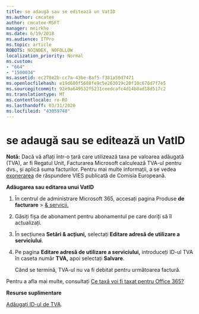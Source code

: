 ```yaml
---
title: se adaugă sau se editează un VatID
ms.author: cmcatee
author: cmcatee-MSFT
manager: mnirkhe
ms.date: 6/19/2018
ms.audience: ITPro
ms.topic: article
ROBOTS: NOINDEX, NOFOLLOW
localization_priority: Normal
ms.custom:
- "664"
- "1500034"
ms.assetid: ec278e2b-cc7a-43be-8af5-f381a50d7471
ms.openlocfilehash: e19d680f5688fe9c5e263019c20f10c678d7f7e5
ms.sourcegitcommit: 92e9a649532f5231ceedcafc4d14b8ad18d517c2
ms.translationtype: MT
ms.contentlocale: ro-RO
ms.lasthandoff: 03/31/2020
ms.locfileid: "43059748"
---
```

# <a name="how-to-add-or-edit-a-vatid"></a>se adaugă sau se editează un VatID

**Notă:** Dacă vă aflați într-o țară care utilizează taxa pe valoarea adăugată (TVA), ar fi Regatul Unit, Facturarea Microsoft calculează TVA-ul pentru dvs., și aplică suma facturilor. Pentru mai multe informații, a se vedea [exonerarea](https://go.microsoft.com/fwlink/?LinkID=841741) de răspundere VIES publicată de Comisia Europeană.

**Adăugarea sau editarea unui VatID**

1. În centrul de administrare Microsoft 365, accesați pagina Produse **de facturare** \> [& servicii.](https://go.microsoft.com/fwlink/p/?linkid=842054)

2. Găsiți fișa de abonament pentru abonamentul pe care doriți să îl actualizați.

3. În secțiunea **Setări & acțiuni,** selectați **Editare adresă de utilizare a serviciului**.

4. Pe pagina **Editare adresă de utilizare a serviciului,** introduceți ID-ul TVA în caseta număr **TVA,** apoi selectați **Salvare**.

    Când se termină, TVA-ul nu va fi debitat pentru următoarea factură.

Pentru a afla mai multe, consultați [Ce taxă voi fi taxat pentru Office 365?](https://docs.microsoft.com/office365/admin/subscriptions-and-billing/what-tax-will-i-be-charged)

**Resurse suplimentare**

[Adăugați ID-ul de TVA](https://docs.microsoft.com/office365/admin/subscriptions-and-billing/what-tax-will-i-be-charged?view=o365-worldwide#add-your-vat-id-eu-countries-only).
